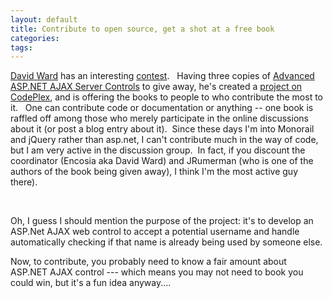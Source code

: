 ```yaml
---
layout: default
title: Contribute to open source, get a shot at a free book
categories: 
tags: 
---
```


  <p>
    <a href="http://encosia.com/" target="_blank">David Ward</a> has an interesting <a href="http://encosia.com/2008/09/09/contribute-to-open-source-get-a-shot-at-a-free-book/" target="_blank">contest</a>.   Having three copies of <a href="http://search.barnesandnoble.com/Advanced-ASPNET-AJAX-Server-Controls/Adam-Calderon/e/9780321514448/?itm=1" target="_blank">Advanced ASP.NET AJAX Server Controls</a> to give away, he's created a <a href="http://codeplex.com/UsernameAvailability" target="_blank">project on CodePlex</a>, and is offering the books to people to who contribute the most to it.   One can contribute code or documentation or anything -- one book is raffled off among those who merely participate in the online discussions about it (or post a blog entry about it).  Since these days I'm into Monorail and jQuery rather than asp.net, I can't contribute much in the way of code, but I am very active in the discussion group.  In fact, if you discount the coordinator (Encosia aka David Ward) and JRumerman (who is one of the authors of the book being given away), I think I'm the most active guy there).</p>  <p> </p>  <p>Oh, I guess I should mention the purpose of the project: it's to develop an ASP.Net AJAX web control to accept a potential username and handle automatically checking if that name is already being used by someone else.  </p>  <p>Now, to contribute, you probably need to know a fair amount about ASP.NET AJAX control --- which means you may not need to book you could win, but it's a fun idea anyway....</p>